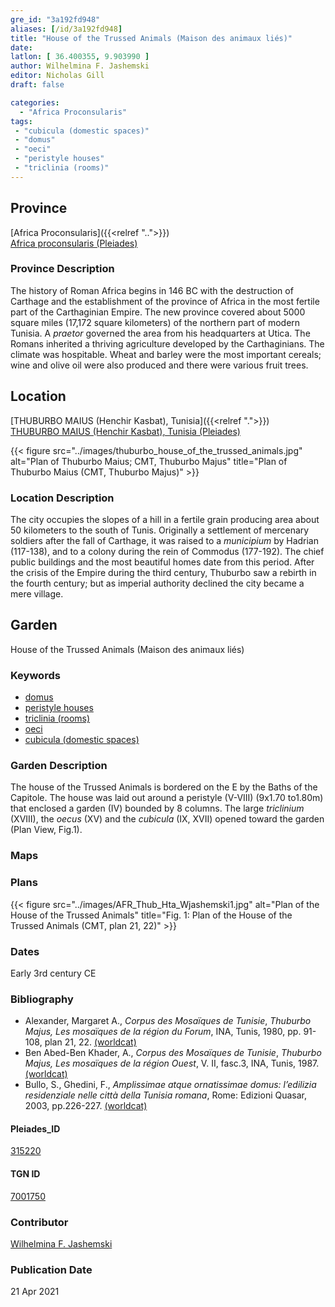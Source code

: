 ```yaml
---
gre_id: "3a192fd948"
aliases: [/id/3a192fd948]
title: "House of the Trussed Animals (Maison des animaux liés)"
date:
latlon: [ 36.400355, 9.903990 ]
author: Wilhelmina F. Jashemski
editor: Nicholas Gill
draft: false

categories:
  - "Africa Proconsularis"
tags:
 - "cubicula (domestic spaces)"
 - "domus"
 - "oeci"
 - "peristyle houses"
 - "triclinia (rooms)"
---
```


## Province
[Africa Proconsularis]({{<relref "..">}}) \
[Africa proconsularis (Pleiades)](https://pleiades.stoa.org/places/991341)

### Province Description

The history of Roman Africa begins in 146 BC with the destruction of Carthage and the establishment of the province of Africa in the most fertile part of the Carthaginian Empire. The new province covered about 5000 square miles (17,172 square kilometers) of the northern part of modern Tunisia. A *praetor* governed the area from his headquarters at Utica. The Romans inherited a thriving agriculture developed by the Carthaginians. The climate was hospitable. Wheat and barley were the most important cereals; wine and olive oil were also produced and there were various fruit trees.

## Location
[THUBURBO MAIUS (Henchir Kasbat), Tunisia]({{<relref ".">}}) \
[THUBURBO MAIUS (Henchir Kasbat), Tunisia (Pleiades)](https://pleiades.stoa.org/places/315220)



{{< figure src="../images/thuburbo_house_of_the_trussed_animals.jpg" alt="Plan of Thuburbo Maius; CMT, Thuburbo Majus" title="Plan of Thuburbo Maius (CMT, Thuburbo Majus)" >}}

### Location Description

The city occupies the slopes of a hill in a fertile grain producing area about 50 kilometers to the south of Tunis. Originally a settlement of mercenary soldiers after the fall of Carthage, it was raised to a *municipium* by Hadrian (117-138), and to a colony during the rein of Commodus (177-192). The chief public buildings and the most beautiful homes date from this period. After the crisis of the Empire during the third century, Thuburbo saw a rebirth in the fourth century; but as imperial authority declined the city became a mere village.

## Garden

House of the Trussed Animals (Maison des animaux liés)

### Keywords
- [domus](http://vocab.getty.edu/page/aat/300005506)
- [peristyle houses](http://vocab.getty.edu/page/aat/300005452)
- [triclinia (rooms)](http://vocab.getty.edu/page/aat/300004359)
- [oeci](http://vocab.getty.edu/page/aat/300080791)
- [cubicula (domestic spaces)](http://vocab.getty.edu/page/aat/300004367)

### Garden Description

The house of the Trussed Animals is bordered on the E by the Baths of the Capitole. The house was laid out around a peristyle (V-VIII) (9x1.70 to1.80m) that enclosed a garden (IV) bounded by 8 columns. The large *triclinium* (XVIII), the *oecus* (XV) and the *cubicula* (IX, XVII) opened toward the garden (Plan View, Fig.1).

### Maps

### Plans

{{< figure src="../images/AFR_Thub_Hta_Wjashemski1.jpg" alt="Plan of the House of the Trussed Animals" title="Fig. 1: Plan of the House of the Trussed Animals (CMT, plan 21, 22)" >}}

### Dates

Early 3rd century CE


### Bibliography

*  Alexander, Margaret A., *Corpus des Mosaïques de Tunisie*, *Thuburbo  Majus,  Les  mosaïques  de  la  région  du  Forum*,  INA,  Tunis, 1980, pp. 91-108, plan 21, 22. [(worldcat)](http://www.worldcat.org/oclc/23232759)
* Ben Abed-Ben Khader, A., *Corpus des Mosaïques de Tunisie*, *Thuburbo Majus, Les mosaïques de la région Ouest*, V. II, fasc.3, INA, Tunis, 1987.[(worldcat)](http://www.worldcat.org/oclc/20058336)
*  Bullo, S., Ghedini, F., *Amplissimae atque ornatissimae domus: l’edilizia residenziale nelle città della Tunisia romana*, Rome: Edizioni Quasar, 2003, pp.226-227. [(worldcat)](http://www.worldcat.org/oclc/989088620)


#### Pleiades_ID

[315220](https://pleiades.stoa.org/places/315220)

#### TGN ID

[7001750](http://vocab.getty.edu/page/tgn/7001750)

### Contributor

[Wilhelmina F. Jashemski](http://worldcat.org/identities/lccn-n80037970/)
<!--add in orcid id and info-->

### Publication Date
21 Apr 2021
